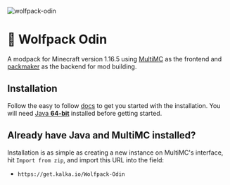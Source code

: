 
![wolfpack-odin](https://i.imgur.com/baYQHuu.png)

# 🐺 Wolfpack Odin
A modpack for Minecraft version 1.16.5 using [MultiMC](https://multimc.org/) as the frontend and [packmaker](https://gitlab.com/routhio/minecraft/tools/packmaker) as the backend for mod building.

## Installation
Follow the easy to follow [docs](https://docs.kalka.io/docs/wolfpack/wolfpack-odin/intro) to get you started with the installation. You will need [Java **64-bit**](https://java.com) installed before getting started.

## Already have Java and MultiMC installed?
Installation is as simple as creating a new instance on MultiMC's interface, hit `Import from zip`, and import this URL into the field:
 - `https://get.kalka.io/Wolfpack-Odin`

